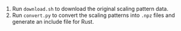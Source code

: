 1. Run `download.sh` to download the original scaling pattern data.
2. Run `convert.py` to convert the scaling patterns into `.npz` files and generate an include file for Rust.